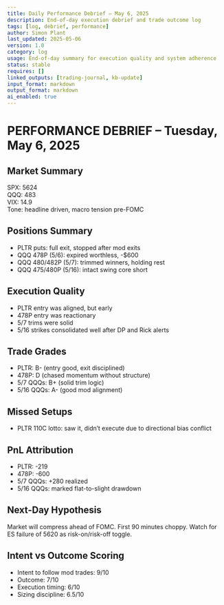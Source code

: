 ```yaml
---
title: Daily Performance Debrief – May 6, 2025  
description: End-of-day execution debrief and trade outcome log  
tags: [log, debrief, performance]  
author: Simon Plant  
last_updated: 2025-05-06  
version: 1.0  
category: log  
usage: End-of-day summary for execution quality and system adherence  
status: stable  
requires: []  
linked_outputs: [trading-journal, kb-update]  
input_format: markdown  
output_format: markdown  
ai_enabled: true  
---
```


# PERFORMANCE DEBRIEF – Tuesday, May 6, 2025

## Market Summary
SPX: 5624  
QQQ: 483  
VIX: 14.9  
Tone: headline driven, macro tension pre-FOMC

## Positions Summary
- PLTR puts: full exit, stopped after mod exits
- QQQ 478P (5/6): expired worthless, -$600
- QQQ 480/482P (5/7): trimmed winners, holding rest
- QQQ 475/480P (5/16): intact swing core short

## Execution Quality
- PLTR entry was aligned, but early
- 478P entry was reactionary
- 5/7 trims were solid
- 5/16 strikes consolidated well after DP and Rick alerts

## Trade Grades
- PLTR: B- (entry good, exit disciplined)
- 478P: D (chased momentum without structure)
- 5/7 QQQs: B+ (solid trim logic)
- 5/16 QQQs: A- (good mod alignment)

## Missed Setups
- PLTR 110C lotto: saw it, didn’t execute due to directional bias conflict

## PnL Attribution
- PLTR: -219  
- 478P: -600  
- 5/7 QQQs: +280 realized  
- 5/16 QQQs: marked flat-to-slight drawdown

## Next-Day Hypothesis
Market will compress ahead of FOMC. First 90 minutes choppy. Watch for ES failure of 5620 as risk-on/risk-off toggle.

## Intent vs Outcome Scoring
- Intent to follow mod trades: 9/10  
- Outcome: 7/10  
- Execution timing: 6/10  
- Sizing discipline: 6.5/10  